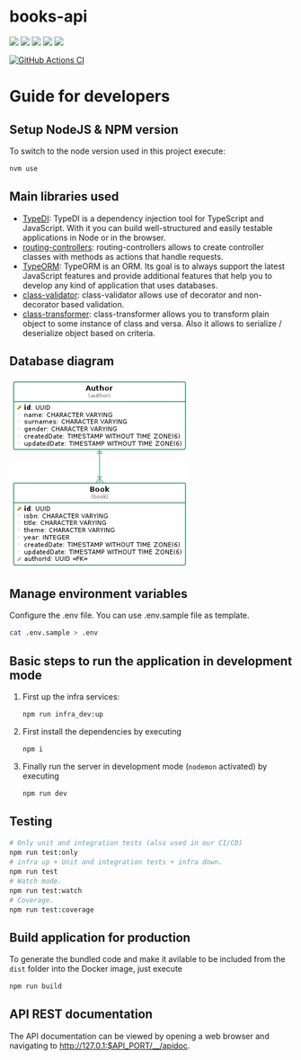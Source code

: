 # books-api

<img src="https://img.shields.io/badge/Version-1.0.0-blue" /> <img src="https://img.shields.io/badge/TypeScript-4.5.3-blue" /> <img src="https://img.shields.io/badge/Jest-27.4.4-green" /> <img src="https://img.shields.io/badge/Docker-20.10.2-blue" /> <img src="https://img.shields.io/badge/code%20style-semistandard-brightgreen.svg" />

[![GitHub Actions CI](https://github.com/microsoft/TypeScript/workflows/CI/badge.svg)](https://github.com/gtormo/books-api/actions?query=books-api%3ACI)

# Guide for developers

## Setup NodeJS & NPM version

To switch to the node version used in this project execute:

```sh
nvm use
```

## Main libraries used

- [TypeDI](https://github.com/typestack/typedi): TypeDI is a dependency injection tool for TypeScript and JavaScript. With it you can build well-structured and easily testable applications in Node or in the browser.
- [routing-controllers](https://github.com/typestack/routing-controllers): routing-controllers allows to create controller classes with methods as actions that handle requests.
- [TypeORM](https://typeorm.io/#/): TypeORM is an ORM. Its goal is to always support the latest JavaScript features and provide additional features that help you to develop any kind of application that uses databases.
- [class-validator](https://github.com/typestack/class-validator): class-validator allows use of decorator and non-decorator based validation.
- [class-transformer](https://github.com/typestack/class-transformer): class-transformer allows you to transform plain object to some instance of class and versa. Also it allows to serialize / deserialize object based on criteria.

## Database diagram

![Database diagram](assets/db-diagram.png)

## Manage environment variables


Configure the .env file. You can use .env.sample file as template.

```sh
cat .env.sample > .env
```

## Basic steps to run the application in development mode

1. First up the infra services:
    ```sh
    npm run infra_dev:up
    ```

2. First install the dependencies by executing

    ```sh
    npm i
    ```

3. Finally run the server in development mode (`nodemon` activated) by executing
    ```sh
    npm run dev
    ```

## Testing

```sh
# Only unit and integration tests (also used in our CI/CD)
npm run test:only
# infra up + Unit and integration tests + infra down.
npm run test
# Watch mode.
npm run test:watch
# Coverage.
npm run test:coverage
```

## Build application for production

To generate the bundled code and make it avilable to be included from the `dist` folder into the Docker image, just execute

```sh
npm run build
```

## API REST documentation

The API documentation can be viewed by opening a web browser and navigating to http://127.0.1:$API_PORT/__/apidoc.